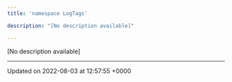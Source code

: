 ```yaml
---
title: 'namespace LogTags'

description: "[No description available]"

---
```







[No description available]






-------------------------------

Updated on 2022-08-03 at 12:57:55 +0000